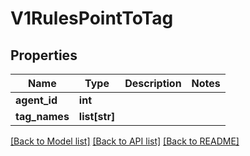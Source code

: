 # V1RulesPointToTag

## Properties
Name | Type | Description | Notes
------------ | ------------- | ------------- | -------------
**agent_id** | **int** |  | 
**tag_names** | **list[str]** |  | 

[[Back to Model list]](../README.md#documentation-for-models) [[Back to API list]](../README.md#documentation-for-api-endpoints) [[Back to README]](../README.md)

